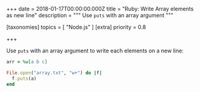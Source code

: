 +++
date = 2018-01-17T00:00:00.000Z
title = "Ruby: Write Array elements as new line"
description = """
Use `puts` with an array argument
"""

[taxonomies]
topics = [ "Node.js" ]
[extra]
priority = 0.8

+++

Use `puts` with an array argument to write each elements on a new line:

```ruby
arr = %w[a b c]

File.open("array.txt", "w+") do |f|
  f.puts(a)
end
```
